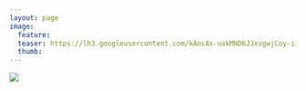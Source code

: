 ```yaml
---
layout: page
image:
  feature:
  teaser: https://lh3.googleusercontent.com/kAncAx-uakMND6JJxvgwjCoy-iitGVj7JxySF4J37q0=w245
  thumb:
---
```


![](https://lh3.googleusercontent.com/FbDd1gdj6t80aQzzAAfx89TLetDAN-mB33kdYNVG6FE=w800)
